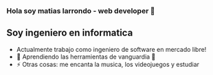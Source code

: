 ### Hola soy matias larrondo - web developer 👋

## Soy ingeniero en informatica
-  Actualmente trabajo como ingeniero de software en mercado libre!
- 🌱 Aprendiendo las herramientas de vanguardia 🤣
- ⚡ Otras cosas: me encanta la musica, los videojuegos y estudiar
